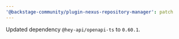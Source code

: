 ```yaml
---
'@backstage-community/plugin-nexus-repository-manager': patch
---
```


Updated dependency `@hey-api/openapi-ts` to `0.60.1`.
